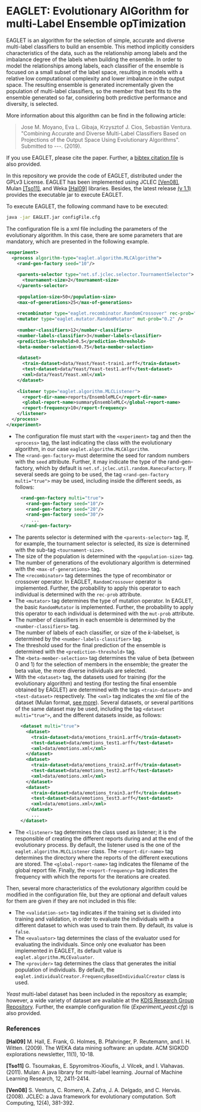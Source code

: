 # EAGLET: Evolutionary AlGorithm for multi-Label Ensemble opTimization

EAGLET is an algorithm for the selection of simple, accurate and diverse multi-label classifiers to build an ensemble. This method implicitly considers characteristics of the data, such as the relationship among labels and the imbalance degree of the labels when building the ensemble. In order to model the relationships among labels, each classifier of the ensemble is focused on a small subset of the label space, resulting in models with a relative low computational complexity and lower imbalance in the output space. The resulting ensemble is generated incrementally given the population of multi-label classifiers, so the member that best fits to the ensemble generated so far, considering both predictive performance and diversity, is selected.

More information about this algorithm can be find in the following article:
> Jose M. Moyano, Eva L. Gibaja, Krzysztof J. Cios, Sebastián Ventura. "Combining Accurate and Diverse Multi-Label Classifiers Based on Projections of the Output Space Using Evolutionary Algorithms". Submitted to ---. (2019).

If you use EAGLET, please cite the paper. Further, a [bibtex citation file](https://github.com/i02momuj/EAGLET/blob/master/citation.bib) is also provided.

In this repository we provide the code of EAGLET, distributed under the GPLv3 License. EAGLET has been implemented using JCLEC [[Ven08]](#Ven08), Mulan [[Tso11]](#Tso11), and Weka [[Hal09]](#Hal09)  libraries. Besides, the latest release [(v 1.1)](https://github.com/i02momuj/EAGLET/releases/tag/v1.1) provides the executable jar to execute EAGLET.

To execute EAGLET, the following command have to be executed:
```sh
java -jar EAGLET.jar configFile.cfg
```

The configuration file is a xml file including the parameters of the evolutionary algorithm. In this case, there are some parameters that are mandatory, which are presented in the following example.

```xml
<experiment>
  <process algorithm-type="eaglet.algorithm.MLCAlgorithm">
    <rand-gen-factory seed="10"/>
     
    <parents-selector type="net.sf.jclec.selector.TournamentSelector">
      <tournament-size>2</tournament-size>
    </parents-selector>
     
    <population-size>50</population-size>
    <max-of-generations>25</max-of-generations>    
     
    <recombinator type="eaglet.recombinator.RandomCrossover" rec-prob="0.7" />
    <mutator type="eaglet.mutator.RandomMutator" mut-prob="0.2" />
     
    <number-classifiers>12</number-classifiers>
    <number-labels-classifier>3</number-labels-classifier>
    <prediction-threshold>0.5</prediction-threshold>
    <beta-member-selection>0.75</beta-member-selection>
     
    <dataset>
      <train-dataset>data/Yeast/Yeast-train1.arff</train-dataset>
      <test-dataset>data/Yeast/Yeast-test1.arff</test-dataset>
      <xml>data/Yeast/Yeast.xml</xml>
    </dataset>
    
    <listener type="eaglet.algorithm.MLCListener">
      <report-dir-name>reports/EnsembleMLC</report-dir-name>
      <global-report-name>summaryEnsembleMLC</global-report-name>
      <report-frequency>10</report-frequency> 
    </listener>
  </process>
</experiment>

```

* The configuration file must start with the ```<experiment>``` tag and then the ```<process>``` tag, the last indicating the class with the evolutionary algorithm, in our case ```eaglet.algorithm.MLCAlgorithm```.
* The ```<rand-gen-factory>``` must determine the seed for random numbers with the ```seed``` attribute. Further, it may indicate the type of the rand-gen-factory, which by default is ```net.sf.jclec.util.random.RanecuFactory```. If several seeds are going to be used, the tag ```<rand-gen-factory multi="true">``` may be used, including inside the different seeds, as follows:
  ```xml
    <rand-gen-factory multi="true">
	  <rand-gen-factory seed="10"/>
	  <rand-gen-factory seed="20"/>
	  <rand-gen-factory seed="30"/>
	    ...
    </rand-gen-factory>
  ```
* The parents selector is determined with the ```<parents-selector>``` tag. If, for example, the tournament selector is selected, its size is determined with the sub-tag ```<tournament-size>```.
* The size of the population is determined with the ```<population-size>``` tag.
* The number of generations of the evolutionary algorithm is determined with the ```<max-of-generations>``` tag.
* The ```<recombinator>``` tag determines the type of recombinator or crossover operator. In EAGLET, ```RandomCrossover``` operator is implemented. Further, the probability to apply this operator to each individual is determined with the ```rec-prob``` attribute.
* The ```<mutator>``` tag determines the type of mutation operator. In EAGLET, the basic ```RandomMutator``` is implemented. Further, the probability to apply this operator to each individual is determined with the ```mut-prob``` attribute.
* The number of classifiers in each ensemble is determined by the ```<number-classifiers>``` tag.
* The number of labels of each classifier, or size of the *k*-labelset, is determined by the ```<number-labels-classifier>``` tag.
* The threshold used for the final prediction of the ensemble is determined with the ```<prediction-threshold>``` tag.
* The ```<beta-member-selection>``` tag determines the value of beta (between 0 and 1) for the selection of members in the ensemble; the greater the beta value, the more diverse individuals are selected.
* With the ```<dataset>``` tag, the datasets used for training (for the evolutionary algorithm) and testing (for testing the final ensemble obtained by EAGLET) are determined with the tags ```<train-dataset>``` and ```<test-dataset>``` respectively. The ```<xml>``` tag indicates the xml file of the dataset (Mulan format, [see more](http://www.uco.es/kdis/mllresources/)).  Several datasets, or several partitions of the same dataset may be used, including the tag ```<dataset multi="true">```, and the different datasets inside, as follows:
  ```xml
    <dataset multi="true">
      <dataset>
        <train-dataset>data/emotions_train1.arff</train-dataset>
        <test-dataset>data/emotions_test1.arff</test-dataset>
        <xml>data/emotions.xml</xml>
      </dataset>
      <dataset>
        <train-dataset>data/emotions_train2.arff</train-dataset>
        <test-dataset>data/emotions_test2.arff</test-dataset>
        <xml>data/emotions.xml</xml>
      </dataset>
      <dataset>
        <train-dataset>data/emotions_train3.arff</train-dataset>
        <test-dataset>data/emotions_test3.arff</test-dataset>
        <xml>data/emotions.xml</xml>
      </dataset>
        ...
    </dataset>
  ```
* The ```<listener>``` tag determines the class used as listener; it is the responsible of creating the different reports during and at the end of the evolutionary process. By default, the listener used is the one of the ```eaglet.algorithm.MLCListener``` class. The ```<report-dir-name>``` tag determines the directory where the reports of the different executions are stored. The ```<global-report-name>``` tag indicates the filename of the global report file. Finally, the ```<report-frequency>``` tag indicates the frequency with which the reports for the iterations are created.

Then, several more characteristics of the evolutionary algorithm could be modified in the configuration file, but they are optional and default values for them are given if they are not included in this file:
* The ```<validation-set>``` tag  indicates if the training set is divided into training and validation, in order to evaluate the individuals with a different dataset to which was used to train them. By default, its value is ```false```.
* The ```<evaluator>``` tag determines the class of the evaluator used for evaluating the individuals. Since only one evaluator has been implemented in EAGLET, its default value is ```eaglet.algorithm.MLCEvaluator```.
* The ```<provider>``` tag determines the class that generates the initial population of individuals. By default, the ```eaglet.individualCreator.FrequencyBasedIndividualCreator``` class is used.

*Yeast* multi-label dataset has been included in the repository as example; however, a wide variety of dataset are available at the [KDIS Research Group Repository](http://www.uco.es/kdis/mllresources/). Further, the example configuration file (*Experiment_yeast.cfg*) is also provided.

### References

<a name="Hal09"></a>**[Hal09]** M. Hall, E. Frank, G. Holmes, B. Pfahringer, P. Reutemann, and I. H. Witten. (2009). The WEKA data mining software: an update. ACM SIGKDD explorations newsletter, 11(1), 10-18.

<a name="Tso11"></a>**[Tso11]** G. Tsoumakas, E. Spyromitros-Xioufis, J. Vilcek, and I. Vlahavas. (2011). Mulan: A java library for multi-label learning. Journal of Machine Learning Research, 12, 2411-2414.

<a name="Ven08"></a>**[Ven08]** S. Ventura, C. Romero, A. Zafra, J. A. Delgado, and C. Hervás. (2008). JCLEC: a Java framework for evolutionary computation. Soft Computing, 12(4), 381-392.